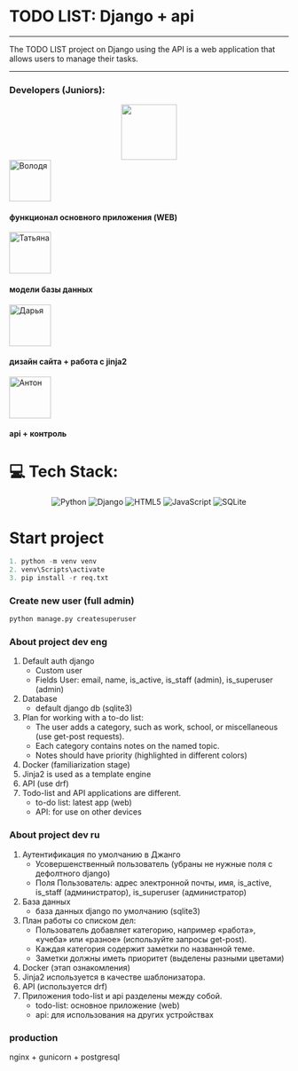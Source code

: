 # TODO LIST: Django + api
___
The TODO LIST project on Django using the API is a web application that allows users to manage their tasks.
___
### Developers (Juniors): 

<div id="header" align="center">
  <img src="https://media2.giphy.com/media/v1.Y2lkPTc5MGI3NjExdGVocXo0MzI3aHgyMnFoeHlocHE0cTlsdXdtdjFjbG5waDBkMWl0ciZlcD12MV9pbnRlcm5hbF9naWZfYnlfaWQmY3Q9Zw/ua7vVw9awZKWwLSYpW/giphy.gif" width="100"/>
</div>

<div id="links" align="left">
  <a href="https://t.me/FORREST_GOD">
    <img src="https://img.shields.io/badge/Володя-blue?logo=telegram&logoColor=white" alt="Володя" width="75"/>
</a>
</div>

#### функционал основного приложения (WEB)

<div id="links" align="left">
  <a href="https://t.me/zkvttn">
    <img src="https://img.shields.io/badge/Татьяна-blue?logo=telegram&logoColor=white" alt="Татьяна" width="75"/>
</a>
</div>

#### модели базы данных

<div id="links" align="left">
  <a href="https://t.me/dariandrr">
    <img src="https://img.shields.io/badge/Дарья-blue?logo=telegram&logoColor=white" alt="Дарья" width="75"/>
</a>
</div>

#### дизайн сайта + работа с jinja2

<div id="links" align="left">
  <a href="https://t.me/alonemooo">
    <img src="https://img.shields.io/badge/Антон-blue?logo=telegram&logoColor=white" alt="Антон" width="75"/>
</a>
</div>

#### api + контроль

# 💻 Tech Stack:

<div id="links" align="center">

![Python](https://img.shields.io/badge/python-3670A0?style=for-the-badge&logo=python&logoColor=ffdd54) 
![Django](https://img.shields.io/badge/django-%23092E20.svg?style=for-the-badge&logo=django&logoColor=white)
![HTML5](https://img.shields.io/badge/html5-%23E34F26.svg?style=for-the-badge&logo=html5&logoColor=white) 
![JavaScript](https://img.shields.io/badge/javascript-%23323330.svg?style=for-the-badge&logo=javascript&logoColor=%23F7DF1E) 
![SQLite](https://img.shields.io/badge/sqlite-%2307405e.svg?style=for-the-badge&logo=sqlite&logoColor=white) 

</div>

# Start project

```Python
1. python -m venv venv
2. venv\Scripts\activate
3. pip install -r req.txt
 ```

### Create new user (full admin)
```Python
python manage.py createsuperuser
 ```

### About project dev eng
1. Default auth django
   - Custom user 
   - Fields User: email, name, is_active, is_staff (admin), is_superuser (admin)
2. Database
   - default django db (sqlite3)
3. Plan for working with a to-do list:
   - The user adds a category, such as work, school, or miscellaneous (use get-post requests). 
   - Each category contains notes on the named topic. 
   - Notes should have priority (highlighted in different colors)
4. Docker (familiarization stage)
5. Jinja2 is used as a template engine
6. API (use drf)
7. Todo-list and API applications are different.  
   - to-do list: latest app (web)
   - API: for use on other devices

### About project dev ru
1. Аутентификация по умолчанию в Джанго
   - Усовершенственный пользователь (убраны не нужные поля с дефолтного django) 
   - Поля Пользователь: адрес электронной почты, имя, is_active, is_staff (администратор), is_superuser (администратор)
2. База данных
   - база данных django по умолчанию (sqlite3)
3. План работы со списком дел:
   - Пользователь добавляет категорию, например «работа», «учеба» или «разное» (используйте запросы get-post).  
   - Каждая категория содержит заметки по названной теме.  
   - Заметки должны иметь приоритет (выделены разными цветами)
4. Docker (этап ознакомления)
5. Jinja2 используется в качестве шаблонизатора.
6. API (используется drf)
7. Приложения todo-list и api разделены между собой.  
   - todo-list: основное приложение (web)
   - api: для использования на других устройствах

### production
nginx + gunicorn + postgresql







